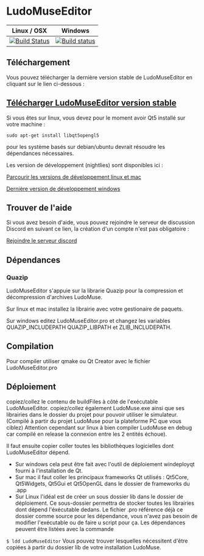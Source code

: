 # LudoMuseEditor 

| Linux / OSX  | Windows    |
|:-----------:|:-----------:|
|[![Build Status](https://travis-ci.org/ludomuse/LudoMuseEditor.svg?branch=master)](https://travis-ci.org/ludomuse/LudoMuseEditor) | [![Build status](https://ci.appveyor.com/api/projects/status/wwknl987osm43uph?svg=true&branch=master)](https://ci.appveyor.com/project/IHMTEK/ludomuseeditor?branch=master) |

## Téléchargement 
Vous pouvez télécharger la dernière version stable de LudoMuseEditor en cliquant sur le lien ci-dessous : 
## [Télécharger LudoMuseEditor version stable](https://github.com/ludomuse/LudoMuseEditor/releases/latest)

Si vous êtes sur linux, vous devez pour le moment avoir Qt5 installé sur votre machine : 

``
sudo apt-get install libqt5opengl5
``

pour les système basés sur debian/ubuntu devrait résoudre les dépendances nécessaires.

Les version de développement (nightlies) sont disponibles ici :

[Parcourir les versions de développement linux et mac](https://ihmtek-services.com/files/LudoMuse/releases/nightlies/LudoMuseEditor)


[Dernière version de développement windows](https://ci.appveyor.com/project/IHMTEK/ludomuseeditor/branch/master/artifacts)


## Trouver de l'aide
Si vous avez besoin d'aide, vous pouvez rejoindre le serveur de discussion Discord en suivant ce lien, la création d'un compte n'est pas obligatoire : 

[Rejoindre le serveur discord](https://discord.gg/4QGkwty)


## Dépendances


### Quazip


LudoMuseEditor s'appuie sur la librarie Quazip pour la compression et décompression d'archives LudoMuse.

Sur linux et mac installez la librairie avec votre gestionaire de paquets.

Sur windows editez LudoMuseEditor.pro et changez les variables QUAZIP_INCLUDEPATH QUAZIP_LIBPATH et ZLIB_INCLUDEPATH.


## Compilation


Pour compiler utiliser qmake ou Qt Creator avec le fichier LudoMuseEditor.pro


## Déploiement


copiez/collez le contenu de buildFiles à côté de l'exécutable LudoMuseEditor.
copiez/collez également LudoMuse.exe ainsi que ses librairies dans le dossier du projet pour pouvoir utiliser le simulateur.
(Compilé à partir du projet LudoMuse pour la plateforme PC que vous ciblez)
Attention cependant sur linux à bien compiler LudoMuse en debug car compilé en release la connexion entre les 2 entités échoue).

Il faut ensuite copier coller toutes les bibliothèques logicielles dont LudoMuseEditor dépend.

- Sur windows cela peut être fait avec l'outil de déploiement windeployqt fourni à l'installation de Qt.
- Sur mac il faut coller les principaux frameworks Qt utilisés : Qt5Core, Qt5Widgets, Qt5Gui et Qt5OpenGL dans le dossier de frameworks du .app
- Sur Linux l'idéal est de créer un sous dossier lib dans le dossier de déploiement. Ce sous-dossier permettra de stocker toutes les librairies dont dépend l'éxécutable dedans. Le fichier .pro référence déjà ce dossier comme source pour les dépendance, vous n'avez pas besoin de modifier l'exécutable ou de faire u script pour ça.
Les dépendances peuvent être listées avec la commande

``
$ ldd LudoMuseEditor
``
Vous pouvez trouver lesquelles nécessitent d'être copiées à partir du dossier lib de votre installation LudoMuse.
